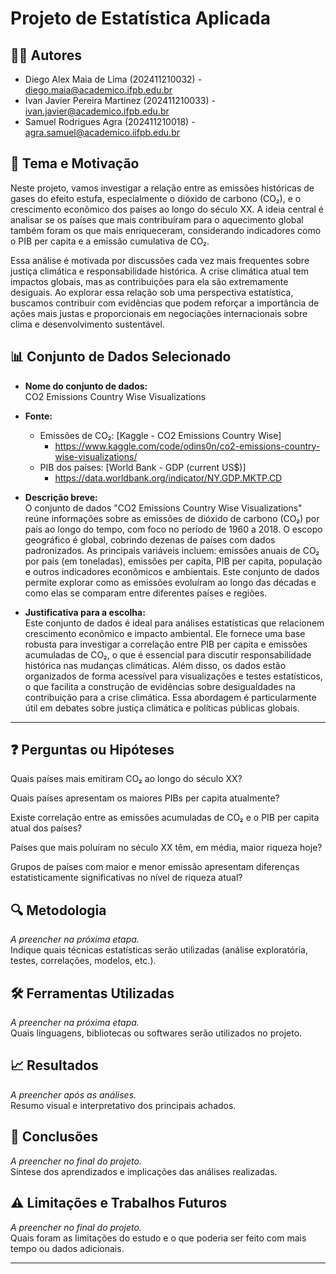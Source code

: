 # Projeto de Estatística Aplicada

## 🧑‍💻 Autores  
- Diego Alex Maia de Lima (202411210032) - diego.maia@academico.ifpb.edu.br  
- Ivan Javier Pereira Martinez (202411210033) - ivan.javier@academico.ifpb.edu.br  
- Samuel Rodrigues Agra (202411210018) - agra.samuel@academico.iifpb.edu.br  

## 🎯 Tema e Motivação  
Neste projeto, vamos investigar a relação entre as emissões históricas de gases do efeito estufa, especialmente o dióxido de carbono (CO₂), e o crescimento econômico dos países ao longo do século XX. A ideia central é analisar se os países que mais contribuíram para o aquecimento global também foram os que mais enriqueceram, considerando indicadores como o PIB per capita e a emissão cumulativa de CO₂.

Essa análise é motivada por discussões cada vez mais frequentes sobre justiça climática e responsabilidade histórica. A crise climática atual tem impactos globais, mas as contribuições para ela são extremamente desiguais. Ao explorar essa relação sob uma perspectiva estatística, buscamos contribuir com evidências que podem reforçar a importância de ações mais justas e proporcionais em negociações internacionais sobre clima e desenvolvimento sustentável.

## 📊 Conjunto de Dados Selecionado  
- **Nome do conjunto de dados:**  
CO2 Emissions Country Wise Visualizations

- **Fonte:**
  - Emissões de CO₂: [Kaggle - CO2 Emissions Country Wise] 
    - https://www.kaggle.com/code/odins0n/co2-emissions-country-wise-visualizations/
  - PIB dos países: [World Bank - GDP (current US$)] 
    - https://data.worldbank.org/indicator/NY.GDP.MKTP.CD


- **Descrição breve:**  
O conjunto de dados "CO2 Emissions Country Wise Visualizations" reúne informações sobre as emissões de dióxido de carbono (CO₂) por país ao longo do tempo, com foco no período de 1960 a 2018. O escopo     geográfico é global, cobrindo dezenas de países com dados padronizados. As principais variáveis incluem: emissões anuais de CO₂ por país (em toneladas), emissões per capita, PIB per capita, população e outros indicadores econômicos e ambientais. Este conjunto de dados permite explorar como as emissões evoluíram ao longo das décadas e como elas se comparam entre diferentes países e regiões.

- **Justificativa para a escolha:**  
Este conjunto de dados é ideal para análises estatísticas que relacionem crescimento econômico e impacto ambiental. Ele fornece uma base robusta para investigar a correlação entre PIB per capita e emissões acumuladas de CO₂, o que é essencial para discutir responsabilidade histórica nas mudanças climáticas. Além disso, os dados estão organizados de forma acessível para visualizações e testes estatísticos, o que facilita a construção de evidências sobre desigualdades na contribuição para a crise climática. Essa abordagem é particularmente útil em debates sobre justiça climática e políticas públicas globais.

---

## ❓ Perguntas ou Hipóteses  
Quais países mais emitiram CO₂ ao longo do século XX?

Quais países apresentam os maiores PIBs per capita atualmente?

Existe correlação entre as emissões acumuladas de CO₂ e o PIB per capita atual dos países?

Países que mais poluíram no século XX têm, em média, maior riqueza hoje?

Grupos de países com maior e menor emissão apresentam diferenças estatisticamente significativas no nível de riqueza atual?


## 🔍 Metodologia  
*A preencher na próxima etapa.*  
Indique quais técnicas estatísticas serão utilizadas (análise exploratória, testes, correlações, modelos, etc.).

## 🛠️ Ferramentas Utilizadas  
*A preencher na próxima etapa.*  
Quais linguagens, bibliotecas ou softwares serão utilizados no projeto.

## 📈 Resultados  
*A preencher após as análises.*  
Resumo visual e interpretativo dos principais achados.

## 📌 Conclusões  
*A preencher no final do projeto.*  
Síntese dos aprendizados e implicações das análises realizadas.

## ⚠️ Limitações e Trabalhos Futuros  
*A preencher no final do projeto.*  
Quais foram as limitações do estudo e o que poderia ser feito com mais tempo ou dados adicionais.

---

